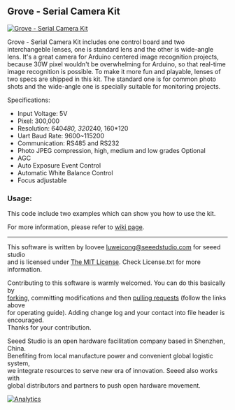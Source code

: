Grove - Serial Camera Kit
---------------------------------------------------------
[![Grove - Serial Camera Kit](http://www.seeedstudio.com/depot/images/product/Serial%20Camera.jpg)](http://www.seeedstudio.com/depot/grove-serial-camera-kit-p-1608.html?cPath=25_33)

Grove - Serial Camera Kit includes one control board and two interchangeble lenses, one is standard lens and the other is wide-angle lens. It's a great camera for Arduino centered image recognition projects, because 30W pixel wouldn't be overwhelming for Arduino, so that real-time image recognition is possible. To make it more fun and playable, lenses of two specs are shipped in this kit. The standard one is for common photo shots and the wide-angle one is specially suitable for monitoring projects.

Specifications:

- Input Voltage: 5V
- Pixel: 300,000
- Resolution: 640*480, 320*240, 160*120
- Uart Baud Rate: 9600~115200
- Communication: RS485 and RS232
- Photo JPEG compression, high, medium and low grades Optional
- AGC
- Auto Exposure Event Control
- Automatic White Balance Control
- Focus adjustable

### Usage:

This code include two examples which can show you how to use the kit. 

For more information, please refer to [wiki page](http://www.seeedstudio.com/wiki/Grove_-_Serial_Camera_Kit).

    
----


This software is written by loovee [luweicong@seeedstudio.com](luweicong@seeedstudio.com "luweicong@seeedstudio.com") for seeed studio<br>
and is licensed under [The MIT License](http://opensource.org/licenses/mit-license.php). Check License.txt for more information.<br>

Contributing to this software is warmly welcomed. You can do this basically by<br>
[forking](https://help.github.com/articles/fork-a-repo), committing modifications and then [pulling requests](https://help.github.com/articles/using-pull-requests) (follow the links above<br>
for operating guide). Adding change log and your contact into file header is encouraged.<br>
Thanks for your contribution.

Seeed Studio is an open hardware facilitation company based in Shenzhen, China. <br>
Benefiting from local manufacture power and convenient global logistic system, <br>
we integrate resources to serve new era of innovation. Seeed also works with <br>
global distributors and partners to push open hardware movement.<br>



[![Analytics](https://ga-beacon.appspot.com/UA-46589105-3/Grove_Serial_Camera_Kit)](https://github.com/igrigorik/ga-beacon)



